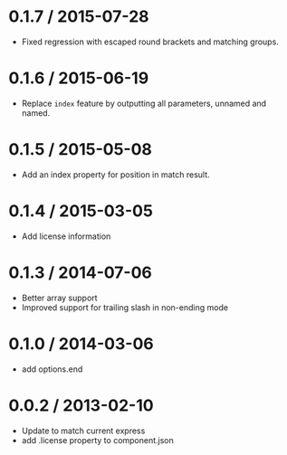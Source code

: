 # 0.1.7 / 2015-07-28

- Fixed regression with escaped round brackets and matching groups.

# 0.1.6 / 2015-06-19

- Replace `index` feature by outputting all parameters, unnamed and named.

# 0.1.5 / 2015-05-08

- Add an index property for position in match result.

# 0.1.4 / 2015-03-05

- Add license information

# 0.1.3 / 2014-07-06

- Better array support
- Improved support for trailing slash in non-ending mode

# 0.1.0 / 2014-03-06

- add options.end

# 0.0.2 / 2013-02-10

- Update to match current express
- add .license property to component.json
